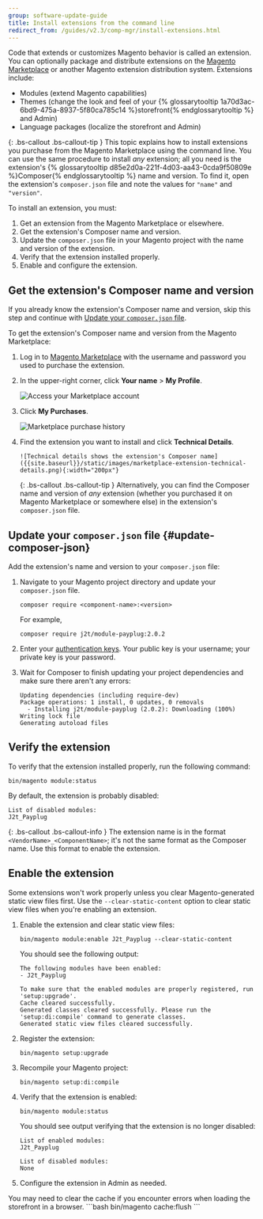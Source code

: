 ```yaml
---
group: software-update-guide
title: Install extensions from the command line
redirect_from: /guides/v2.3/comp-mgr/install-extensions.html
---
```


Code that extends or customizes Magento behavior is called an extension. You can optionally package and distribute extensions on the [Magento Marketplace](https://marketplace.magento.com) or another Magento extension distribution system. Extensions include:

* Modules (extend Magento capabilities)
* Themes (change the look and feel of your {% glossarytooltip 1a70d3ac-6bd9-475a-8937-5f80ca785c14 %}storefront{% endglossarytooltip %} and Admin)
* Language packages (localize the storefront and Admin)

{: .bs-callout .bs-callout-tip }
This topic explains how to install extensions you purchase from the Magento Marketplace using the command line. You can use the same procedure to install _any_ extension; all you need is the extension's {% glossarytooltip d85e2d0a-221f-4d03-aa43-0cda9f50809e %}Composer{% endglossarytooltip %} name and version. To find it, open the extension's `composer.json` file and note the values for `"name"` and `"version"`.

To install an extension, you must:

1. Get an extension from the Magento Marketplace or elsewhere.
2. Get the extension's Composer name and version.
3. Update the `composer.json` file in your Magento project with the name and version of the extension.
4. Verify that the extension installed properly.
5. Enable and configure the extension.

## Get the extension's Composer name and version

If you already know the extension's Composer name and version, skip this step and continue with [Update your `composer.json` file](#update-composer-json).

To get the extension's Composer name and version from the Magento Marketplace:

1. Log in to [Magento Marketplace](https://marketplace.magento.com) with the username and password you used to purchase the extension.

2. In the upper-right corner, click **Your name** > **My Profile**.

   ![Access your Marketplace account]({{site.baseurl}}/static/images/marketplace-my-profile.png)

3. Click **My Purchases**.

   ![Marketplace purchase history]({{site.baseurl}}/static/images/marketplace-my-purchases.png)

4. Find the extension you want to install and click **Technical Details**.

   ```
   ![Technical details shows the extension's Composer name]({{site.baseurl}}/static/images/marketplace-extension-technical-details.png){:width="200px"}
   ```

   {: .bs-callout .bs-callout-tip }
   Alternatively, you can find the Composer name and version of _any_ extension (whether you purchased it on Magento Marketplace or somewhere else) in the extension's `composer.json` file.

## Update your `composer.json` file {#update-composer-json}

Add the extension's name and version to your `composer.json` file:

1. Navigate to your Magento project directory and update your `composer.json` file.

   ```
   composer require <component-name>:<version>
   ```

   For example,

   ```
   composer require j2t/module-payplug:2.0.2
   ```

2. Enter your [authentication keys]({{page.baseurl}}/install/getting-started/magento-authentication-keys.html). Your public key is your username; your private key is your password.

3. Wait for Composer to finish updating your project dependencies and make sure there aren't any errors:

   ```
   Updating dependencies (including require-dev)
   Package operations: 1 install, 0 updates, 0 removals
     - Installing j2t/module-payplug (2.0.2): Downloading (100%)
   Writing lock file
   Generating autoload files
   ```

## Verify the extension

To verify that the extension installed properly, run the following command:

```
bin/magento module:status
```

By default, the extension is probably disabled:

```
List of disabled modules:
J2t_Payplug
```

{: .bs-callout .bs-callout-info }
The extension name is in the format `<VendorName>_<ComponentName>`; it's not the same format as the Composer name. Use this format to enable the extension.

## Enable the extension

Some extensions won't work properly unless you clear Magento-generated static view files first. Use the `--clear-static-content` option to clear static view files when you're enabling an extension.

1. Enable the extension and clear static view files:

   ```
   bin/magento module:enable J2t_Payplug --clear-static-content
   ```

   You should see the following output:

   ```
   The following modules have been enabled:
   - J2t_Payplug

   To make sure that the enabled modules are properly registered, run 'setup:upgrade'.
   Cache cleared successfully.
   Generated classes cleared successfully. Please run the 'setup:di:compile' command to generate classes.
   Generated static view files cleared successfully.
   ```

2. Register the extension:

   ```
   bin/magento setup:upgrade
   ```

3. Recompile your Magento project:

   ```
   bin/magento setup:di:compile
   ```

4. Verify that the extension is enabled:

   ```
   bin/magento module:status
   ```

   You should see output verifying that the extension is no longer disabled:

   ```
   List of enabled modules:
   J2t_Payplug

   List of disabled modules:
   None
   ```

5. Configure the extension in Admin as needed.

<div class="bs-callout bs-callout-tip" markdown="1">
You may need to clear the cache if you encounter errors when loading the storefront in a browser.
```bash
bin/magento cache:flush
```
</div>

